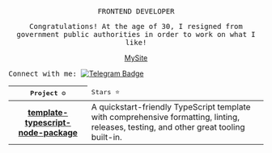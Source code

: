   <p align="center"><samp> FRONTEND DEVELOPER  </samp></p>
 
 <p align="center">
  <samp>
    Сongratulations! At the age of 30, I resigned from government public authorities in order to work on what I like! 
    </samp>
</p>
<p align="center"> <a href="https://andriivnav.if.ua/portfolio_2023/">MySite</a> </p>


 <samp> Connect with me: </samp> [![Telegram Badge](https://img.shields.io/badge/-ViktoriiaSmith-white?style=flat&logo=Telegram&logoColor=dark)](https://t.me/La_vie_chocolat) 


<table width="100%" align="center">
	<thead>
		<th span="col"> <samp>Project ⚙️ </samp></th>
		<td span="col"> <samp>Stars ⭐ </samp></td>
	</thead>
<tr>
			<th span="row"><a href="https://github.com/JoshuaKGoldberg/template-typescript-node-package">template-typescript-node-package</a></th>
<td>A quickstart-friendly TypeScript template with comprehensive formatting, linting, releases, testing, and other great tooling built-in.</td>
